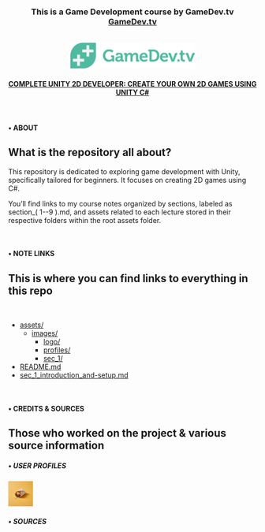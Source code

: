 <!-- Short Description & Site Link -->
<div align="center">
    <h3>
        This is a Game Development course by GameDev.tv <a href="https://www.gamedev.tv/" target="_blank" alt="Link to GameDev.tvs Website">GameDev.tv</a>
    </h3>
    <br>
<!-- Site Logo & Link -->
    <a href="https://www.gamedev.tv/" target="_blank" alt="Link to GameDev.tvs Website">
    <img src="./assets/images/logo/GameDevLogo.png" alt="GameDev.tv Logo" width="50%">
    </a>
    <br>
<!-- Course Full Name & Link to Specific Course -->
    <h4>
        <a href="https://www.gamedev.tv/courses/unity-complete-2d" alt="Link to the related GameDev.tv course" target="_blank">COMPLETE UNITY 2D DEVELOPER: CREATE YOUR OWN 2D GAMES USING UNITY C#</a>
    </h4>
</div>

<br>

<!-- Short description about the repository -->
#### • ABOUT
## What is the repository all about?

This repository is dedicated to exploring game development with Unity, specifically tailored for beginners. It focuses on creating 2D games using C#.

You’ll find links to my course notes organized by sections, labeled as section_( 1--9 ).md, and assets related to each lecture stored in their respective folders within the root assets folder.

<br>

<!-- Tree/Blob view of the files found within this repo -->
#### • NOTE LINKS
## This is where you can find links to everything in this repo

<br>

- [assets/](./assets/)
    - [images/](./assets/images/)
        - [logo/](./assets/images/logo/)
        - [profiles/](./assets/images/profiles/)
        - [sec_1/](./assets/images/sec_1/)
- [README.md](./README.md)
- [sec_1_introduction_and-setup.md](./sec_1_Introduction_and_setup.md)

<br>

<!-- Info on who work on this project and sources (if any) -->
#### • CREDITS & SOURCES
## Those who worked on the project & various source information

##### • USER PROFILES

<div align="left">
    <a href="https://github.com/acoetzer" target="_blank">
        <img src="./assets/images/profile_images/burrito.jpg" alt="GitHub Profile Link for acoetzer. Profile image of a Burrito with a yellow backdrop" target="_blank" width="10%">
    </a>
</div>

##### • SOURCES